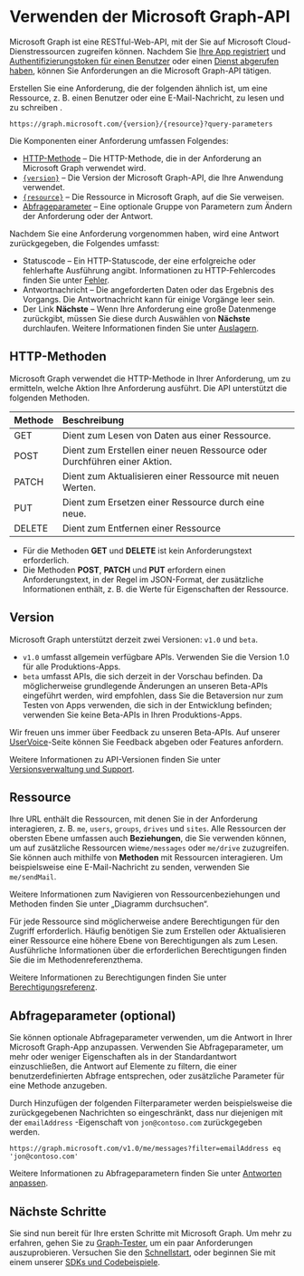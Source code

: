 # <a name="use-the-microsoft-graph-api"></a>Verwenden der Microsoft Graph-API

Microsoft Graph ist eine RESTful-Web-API, mit der Sie auf Microsoft Cloud-Dienstressourcen zugreifen können. Nachdem Sie [Ihre App registriert](auth_register_app_v2.md) und [Authentifizierungstoken für einen Benutzer](auth_v2_user.md) oder einen [Dienst abgerufen haben](auth_v2_service.md), können Sie Anforderungen an die Microsoft Graph-API tätigen.

Erstellen Sie eine Anforderung, die der folgenden ähnlich ist, um eine Ressource, z. B. einen Benutzer oder eine E-Mail-Nachricht, zu lesen und zu schreiben .

```http
https://graph.microsoft.com/{version}/{resource}?query-parameters
```

Die Komponenten einer Anforderung umfassen Folgendes:

* [HTTP-Methode](#http-methods) – Die HTTP-Methode, die in der Anforderung an Microsoft Graph verwendet wird.
* [`{version}`](#version) – Die Version der Microsoft Graph-API, die Ihre Anwendung verwendet.
* [`{resource}`](#resource) – Die Ressource in Microsoft Graph, auf die Sie verweisen.
* [Abfrageparameter](#query-parameters-optional) – Eine optionale Gruppe von Parametern zum Ändern der Anforderung oder der Antwort.

Nachdem Sie eine Anforderung vorgenommen haben, wird eine Antwort zurückgegeben, die Folgendes umfasst: 

* Statuscode – Ein HTTP-Statuscode, der eine erfolgreiche oder fehlerhafte Ausführung angibt. Informationen zu HTTP-Fehlercodes finden Sie unter [Fehler](errors.md).
* Antwortnachricht – Die angeforderten Daten oder das Ergebnis des Vorgangs. Die Antwortnachricht kann für einige Vorgänge leer sein.
* Der Link **Nächste** – Wenn Ihre Anforderung eine große Datenmenge zurückgibt, müssen Sie diese durch Auswählen von **Nächste** durchlaufen. Weitere Informationen finden Sie unter [Auslagern](paging.md).

## <a name="http-methods"></a>HTTP-Methoden

Microsoft Graph verwendet die HTTP-Methode in Ihrer Anforderung, um zu ermitteln, welche Aktion Ihre Anforderung ausführt. Die API unterstützt die folgenden Methoden.


|**Methode** |**Beschreibung**                             |
| :----- | :------------------------------------------- |
| GET    | Dient zum Lesen von Daten aus einer Ressource.                   |
| POST   | Dient zum Erstellen einer neuen Ressource oder Durchführen einer Aktion. |
| PATCH  | Dient zum Aktualisieren einer Ressource mit neuen Werten.           |
| PUT    | Dient zum Ersetzen einer Ressource durch eine neue.           |
| DELETE | Dient zum Entfernen einer Ressource                           |

* Für die Methoden **GET** und **DELETE** ist kein Anforderungstext erforderlich.
* Die Methoden **POST**, **PATCH** und **PUT** erfordern einen Anforderungstext, in der Regel im JSON-Format, der zusätzliche Informationen enthält, z. B. die Werte für Eigenschaften der Ressource.

## <a name="version"></a>Version

Microsoft Graph unterstützt derzeit zwei Versionen: `v1.0` und `beta`.

* `v1.0` umfasst allgemein verfügbare APIs. Verwenden Sie die Version 1.0 für alle Produktions-Apps.
* `beta` umfasst APIs, die sich derzeit in der Vorschau befinden. Da möglicherweise grundlegende Änderungen an unseren Beta-APIs eingeführt werden, wird empfohlen, dass Sie die Betaversion nur zum Testen von Apps verwenden, die sich in der Entwicklung befinden; verwenden Sie keine Beta-APIs in Ihren Produktions-Apps.

Wir freuen uns immer über Feedback zu unseren Beta-APIs. Auf unserer [UserVoice](https://officespdev.uservoice.com/)-Seite können Sie Feedback abgeben oder Features anfordern.

Weitere Informationen zu API-Versionen finden Sie unter [Versionsverwaltung und Support](versioning_and_support.md).

## <a name="resource"></a>Ressource

Ihre URL enthält die Ressourcen, mit denen Sie in der Anforderung interagieren, z. B. `me`, `users`, `groups`, `drives` und `sites`. Alle Ressourcen der obersten Ebene umfassen auch **Beziehungen**, die Sie verwenden können, um auf zusätzliche Ressourcen wie`me/messages` oder `me/drive` zuzugreifen. Sie können auch mithilfe von **Methoden** mit Ressourcen interagieren. Um beispielsweise eine E-Mail-Nachricht zu senden, verwenden Sie `me/sendMail`.

Weitere Informationen zum Navigieren von Ressourcenbeziehungen und Methoden finden Sie unter „Diagramm durchsuchen“. 

Für jede Ressource sind möglicherweise andere Berechtigungen für den Zugriff erforderlich. Häufig benötigen Sie zum Erstellen oder Aktualisieren einer Ressource eine höhere Ebene von Berechtigungen als zum Lesen. Ausführliche Informationen über die erforderlichen Berechtigungen finden Sie die im Methodenreferenzthema. 

Weitere Informationen zu Berechtigungen finden Sie unter [Berechtigungsreferenz](permissions_reference.md).

## <a name="query-parameters-optional"></a>Abfrageparameter (optional)

Sie können optionale Abfrageparameter verwenden, um die Antwort in Ihrer Microsoft Graph-App anzupassen. Verwenden Sie Abfrageparameter, um mehr oder weniger Eigenschaften als in der Standardantwort einzuschließen, die Antwort auf Elemente zu filtern, die einer benutzerdefinierten Abfrage entsprechen, oder zusätzliche Parameter für eine Methode anzugeben.

Durch Hinzufügen der folgenden Filterparameter werden beispielsweise die zurückgegebenen Nachrichten so eingeschränkt, dass nur diejenigen mit der `emailAddress` -Eigenschaft von `jon@contoso.com` zurückgegeben werden.

```http
https://graph.microsoft.com/v1.0/me/messages?filter=emailAddress eq 'jon@contoso.com'
```

Weitere Informationen zu Abfrageparametern finden Sie unter [Antworten anpassen](query_parameters.md).

## <a name="next-steps"></a>Nächste Schritte

Sie sind nun bereit für Ihre ersten Schritte mit Microsoft Graph. Um mehr zu erfahren, gehen Sie zu [Graph-Tester](https://developer.microsoft.com/en-us/graph/graph-explorer), um ein paar Anforderungen auszuprobieren. Versuchen Sie den [Schnellstart](https://developer.microsoft.com/en-us/graph/quick-start), oder beginnen Sie mit einem unserer [SDKs und Codebeispiele](https://developer.microsoft.com/en-us/graph/code-samples-and-sdks).